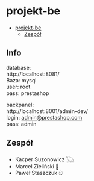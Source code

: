 # projekt-be

- [projekt-be](#projekt-be)
  - [Zespół](#zespół)
 
## Info
database:  
http://localhost:8081/  
Baza: mysql  
user: root  
pass: prestashop  
  
backpanel:  
http://localhost:8001/admin-dev/  
login: admin@prestashop.com  
pass: admin  

## Zespół

- Kacper Suzonowicz 𓆏
- Marcel Zieliński 🍝
- Paweł Staszczuk ඞ
